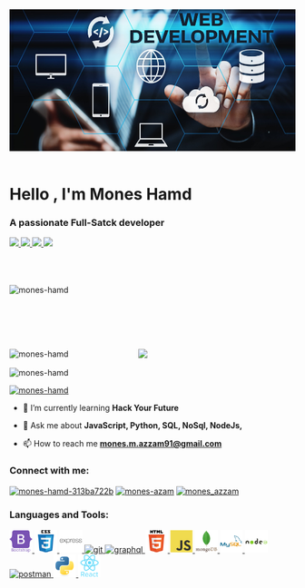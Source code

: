 
<img src="https://github.com/Mones-Hamd/Mones-Hamd/blob/main/web-development.jpeg" height=250px width=100%>
<br><br>
<h1 align="start">Hello , I'm Mones Hamd</h1>
<h3 align="start">A passionate Full-Satck developer</h3>

  <a href="https://github.com/Mones-Hamd/mongoApp">
  <img src="https://github-readme-stats.vercel.app/api/pin/?username=Mones-Hamd&repo=mongoApp" width=45%>
  </a>
    <a href="https://github.com/Mones-Hamd/Sirra-App-API">
  <img src="https://github-readme-stats.vercel.app/api/pin/?username=Mones-Hamd&repo=Sirra-App-API" width=45%>
  </a>
    <a href="https://github.com/Mones-Hamd/GraphQL-project">
  <img src="https://github-readme-stats.vercel.app/api/pin/?username=Mones-Hamd&repo=GraphQL-project" width=45%>
  </a>
    <a href="https://github.com/Mones-Hamd/mini-prjects">
  <img src="https://github-readme-stats.vercel.app/api/pin/?username=Mones-Hamd&repo=mini-prjects" width=45%>
  </a>
  <br><br>
  <br><br>
<p>&nbsp;<img align="left" src="https://github-readme-stats.vercel.app/api?username=mones-hamd&show_icons=true&locale=en" alt="mones-hamd"  width=45%/></p>
<br><br>
  <br><br>
  <p><img align="left" src="https://github-readme-stats.vercel.app/api/top-langs?username=mones-hamd&show_icons=true&locale=en&layout=compact" alt="mones-hamd" / width=45%></p>
  <a href="https://github.com/Mones-Hamd">
  <img src="https://github-readme-stats.vercel.app/api/top-langs/?username=mones-hamd&layout=compact)">
  </a>

<p align="left"> <img src="https://komarev.com/ghpvc/?username=mones-hamd&label=Profile%20views&color=0e75b6&style=flat" alt="mones-hamd" /> </p>

<p align="left"> <a href="https://github.com/ryo-ma/github-profile-trophy"><img src="https://github-profile-trophy.vercel.app/?username=mones-hamd" alt="mones-hamd" /></a> </p>

- 🌱 I’m currently learning **Hack Your Future**

- 💬 Ask me about **JavaScript, Python, SQL, NoSql, NodeJs,**

- 📫 How to reach me **mones.m.azzam91@gmail.com**

<h3 align="left">Connect with me:</h3>
<p align="left">
<a href="https://linkedin.com/in/mones-hamd-313ba722b" target="blank"><img align="center" src="https://raw.githubusercontent.com/rahuldkjain/github-profile-readme-generator/master/src/images/icons/Social/linked-in-alt.svg" alt="mones-hamd-313ba722b" height="30" width="40" /></a>
<a href="https://fb.com/mones-azam" target="blank"><img align="center" src="https://raw.githubusercontent.com/rahuldkjain/github-profile-readme-generator/master/src/images/icons/Social/facebook.svg" alt="mones-azam" height="30" width="40" /></a>
<a href="https://instagram.com/mones_azzam" target="blank"><img align="center" src="https://raw.githubusercontent.com/rahuldkjain/github-profile-readme-generator/master/src/images/icons/Social/instagram.svg" alt="mones_azzam" height="30" width="40" /></a>
</p>

<h3 align="left">Languages and Tools:</h3>
<p align="left"> <a href="https://getbootstrap.com" target="_blank" rel="noreferrer"> <img src="https://raw.githubusercontent.com/devicons/devicon/master/icons/bootstrap/bootstrap-plain-wordmark.svg" alt="bootstrap" width="40" height="40"/> </a> <a href="https://www.w3schools.com/css/" target="_blank" rel="noreferrer"> <img src="https://raw.githubusercontent.com/devicons/devicon/master/icons/css3/css3-original-wordmark.svg" alt="css3" width="40" height="40"/> </a> <a href="https://expressjs.com" target="_blank" rel="noreferrer"> <img src="https://raw.githubusercontent.com/devicons/devicon/master/icons/express/express-original-wordmark.svg" alt="express" width="40" height="40"/> </a> <a href="https://git-scm.com/" target="_blank" rel="noreferrer"> <img src="https://www.vectorlogo.zone/logos/git-scm/git-scm-icon.svg" alt="git" width="40" height="40"/> </a> <a href="https://graphql.org" target="_blank" rel="noreferrer"> <img src="https://www.vectorlogo.zone/logos/graphql/graphql-icon.svg" alt="graphql" width="40" height="40"/> </a> <a href="https://www.w3.org/html/" target="_blank" rel="noreferrer"> <img src="https://raw.githubusercontent.com/devicons/devicon/master/icons/html5/html5-original-wordmark.svg" alt="html5" width="40" height="40"/> </a> <a href="https://developer.mozilla.org/en-US/docs/Web/JavaScript" target="_blank" rel="noreferrer"> <img src="https://raw.githubusercontent.com/devicons/devicon/master/icons/javascript/javascript-original.svg" alt="javascript" width="40" height="40"/> </a> <a href="https://www.mongodb.com/" target="_blank" rel="noreferrer"> <img src="https://raw.githubusercontent.com/devicons/devicon/master/icons/mongodb/mongodb-original-wordmark.svg" alt="mongodb" width="40" height="40"/> </a> <a href="https://www.mysql.com/" target="_blank" rel="noreferrer"> <img src="https://raw.githubusercontent.com/devicons/devicon/master/icons/mysql/mysql-original-wordmark.svg" alt="mysql" width="40" height="40"/> </a> <a href="https://nodejs.org" target="_blank" rel="noreferrer"> <img src="https://raw.githubusercontent.com/devicons/devicon/master/icons/nodejs/nodejs-original-wordmark.svg" alt="nodejs" width="40" height="40"/> </a> <a href="https://postman.com" target="_blank" rel="noreferrer"> <img src="https://www.vectorlogo.zone/logos/getpostman/getpostman-icon.svg" alt="postman" width="40" height="40"/> </a> <a href="https://www.python.org" target="_blank" rel="noreferrer"> <img src="https://raw.githubusercontent.com/devicons/devicon/master/icons/python/python-original.svg" alt="python" width="40" height="40"/> </a> <a href="https://reactjs.org/" target="_blank" rel="noreferrer"> <img src="https://raw.githubusercontent.com/devicons/devicon/master/icons/react/react-original-wordmark.svg" alt="react" width="40" height="40"/> </a> </p>


